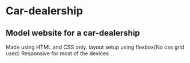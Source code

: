 # Car-dealership
Model website for a car-dealership
-----
Made using HTML and CSS only.
layout setup using flexbox(No css grid used)
Responsive for most of the devices
.
.
